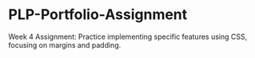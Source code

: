 # PLP-Portfolio-Assignment
Week 4 Assignment: ﻿Practice implementing specific features using CSS, focusing on margins and padding.
